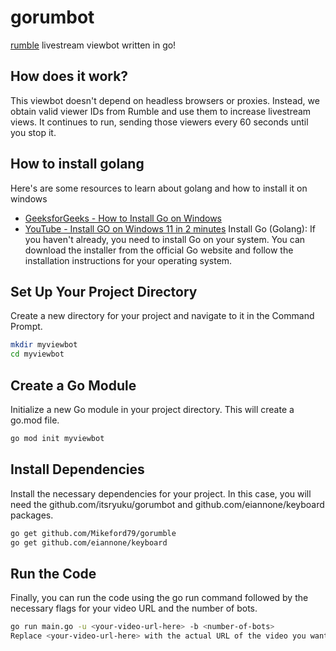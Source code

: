 # gorumbot
[rumble](https://rumble.com) livestream viewbot written in go!

## How does it work?
This viewbot doesn't depend on headless browsers or proxies. Instead, we obtain valid viewer IDs from Rumble and use them to increase livestream views.
It continues to run, sending those viewers every 60 seconds until you stop it.

## How to install golang

Here's are some resources to learn about golang and how to install it on windows
- [GeeksforGeeks - How to Install Go on Windows](https://www.geeksforgeeks.org/how-to-install-go-on-windows/)
- [YouTube - Install GO on Windows 11 in 2 minutes](https://www.youtube.com/watch?v=EPpZbwAr4k8)
Install Go (Golang): If you haven't already, you need to install Go on your system. You can download the installer from the official Go website and follow the installation instructions for your operating system.

## Set Up Your Project Directory
Create a new directory for your project and navigate to it in the Command Prompt.

```sh
mkdir myviewbot
cd myviewbot
```
## Create a Go Module
Initialize a new Go module in your project directory. This will create a go.mod file.

```sh
go mod init myviewbot
```
## Install Dependencies
Install the necessary dependencies for your project. In this case, you will need the github.com/itsryuku/gorumbot and github.com/eiannone/keyboard packages.

```sh
go get github.com/Mikeford79/gorumble
go get github.com/eiannone/keyboard
```
## Run the Code
Finally, you can run the code using the go run command followed by the necessary flags for your video URL and the number of bots.

```sh
go run main.go -u <your-video-url-here> -b <number-of-bots>
Replace <your-video-url-here> with the actual URL of the video you want to viewbot and <number-of-bots> with the number of bot viewers you want to start with.
```


